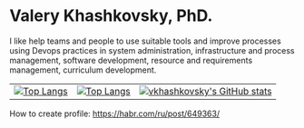 # Valery Khashkovsky, PhD.
I like help teams and people to use suitable tools and improve processes using Devops practices in system administration, infrastructure and process management, software development, resource and requirements management, curriculum development.


|   |   |   |
|---|---|---|
| [![Top Langs](https://github-readme-stats.vercel.app/api/top-langs/?username=vkhashkovsky&layout=compact)](https://github.com/vkhashkovsky/gpdb)  |  [![Top Langs](https://github-readme-stats.vercel.app/api/top-langs/?username=vkhashkovsky)](https://github.com/vkhashkovsky/gpdb) | [![vkhashkovsky's GitHub stats](https://github-readme-stats.vercel.app/api?username=vkhashkovsky)](https://github.com/vkhashkovsky/gpdb)  |


How to create profile: https://habr.com/ru/post/649363/
